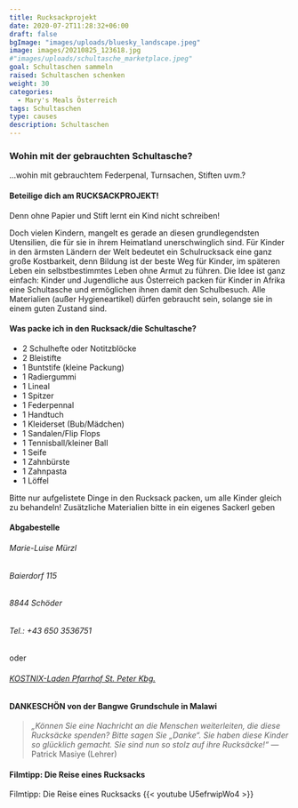 ```yaml
---
title: Rucksackprojekt
date: 2020-07-2T11:28:32+06:00
draft: false
bgImage: "images/uploads/bluesky_landscape.jpeg"
image: images/20210825_123618.jpg
#"images/uploads/schultasche_marketplace.jpeg"
goal: Schultaschen sammeln
raised: Schultaschen schenken
weight: 30
categories:
  - Mary's Meals Österreich
tags: Schultaschen
type: causes
description: Schultaschen
---
```

### Wohin mit der gebrauchten Schultasche?
...wohin mit gebrauchtem Federpenal, Turnsachen, Stiften uvm.?

#### Beteilige dich am RUCKSACKPROJEKT!
Denn ohne Papier und Stift lernt ein Kind nicht schreiben!
<!--more-->
Doch vielen Kindern, mangelt es gerade an diesen grundlegendsten Utensilien, die für sie in ihrem Heimatland unerschwinglich sind.
Für Kinder in den ärmsten Ländern der Welt bedeutet ein Schulrucksack eine ganz große Kostbarkeit, denn Bildung ist der beste Weg für Kinder, im späteren Leben ein selbstbestimmtes Leben ohne Armut zu führen.
Die Idee ist ganz einfach: Kinder und Jugendliche aus Österreich packen für Kinder in Afrika eine Schultasche und ermöglichen ihnen damit den Schulbesuch.
Alle Materialien (außer Hygieneartikel) dürfen gebraucht sein, solange sie in einem guten Zustand sind.

#### Was packe ich in den Rucksack/die Schultasche?
- 2 Schulhefte oder Notitzblöcke
- 2 Bleistifte
- 1 Buntstife (kleine Packung)
- 1 Radiergummi
- 1 Lineal
- 1 Spitzer
- 1 Federpennal
- 1 Handtuch
- 1 Kleiderset (Bub/Mädchen)
- 1 Sandalen/Flip Flops
- 1 Tennisball/kleiner Ball
- 1 Seife
- 1 Zahnbürste
- 1 Zahnpasta
- 1 Löffel

Bitte nur aufgelistete Dinge in den Rucksack packen, um alle Kinder gleich zu behandeln! Zusätzliche Materialien bitte in ein eigenes Sackerl geben

#### Abgabestelle
###### Marie-Luise Mürzl 
###### Baierdorf 115
###### 8844 Schöder
###### Tel.: +43 650 3536751

oder

###### [KOSTNIX-Laden Pfarrhof St. Peter Kbg.](https://vinzi-wuestenrose.netlify.app/causes/10_kostnix-laden/) 


#### DANKESCHÖN von der Bangwe Grundschule in Malawi
> *„Können Sie eine Nachricht an die Menschen weiterleiten, die diese Rucksäcke spenden? Bitte sagen Sie „Danke“. Sie haben diese Kinder so glücklich gemacht. Sie sind nun so stolz auf ihre Rucksäcke!“*
> &mdash; Patrick Masiye (Lehrer)

#### Filmtipp: Die Reise eines Rucksacks
Filmtipp: Die Reise eines Rucksacks
{{< youtube U5efrwipWo4 >}}